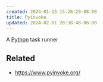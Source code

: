```yaml
---
created: 2024-01-15 15:26:29-08:00
title: Pyinvoke
updated: 2024-02-01 20:38:48-08:00
---
```


A [Python](Python.md) task runner

## Related

* https://www.pyinvoke.org/